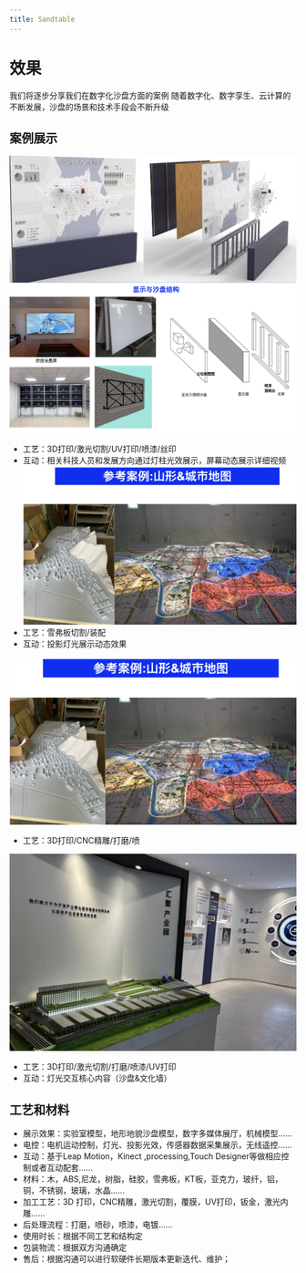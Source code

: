 ```yaml
---
title: Sandtable
---
```


# 效果
我们将逐步分享我们在数字化沙盘方面的案例
随着数字化、数字孪生、云计算的不断发展，沙盘的场景和技术手段会不断升级
## 案例展示
![](https://raw.githubusercontent.com/bobwu0214/imageuploadservice/main/img/WX20221211-222241@2x.png)
![](https://raw.githubusercontent.com/bobwu0214/imageuploadservice/main/img/WX20221211-222336@2x.png)
* 工艺：3D打印/激光切割/UV打印/喷漆/丝印
* 互动：相关科技人员和发展方向通过灯柱光效展示，屏幕动态展示详细视频
![](https://raw.githubusercontent.com/bobwu0214/imageuploadservice/main/img/WX20221211-222549@2x.png)
* 工艺：雪弗板切割/装配
* 互动：投影灯光展示动态效果

![](https://raw.githubusercontent.com/bobwu0214/imageuploadservice/main/img/WX20221211-222549@2x.png)
* 工艺：3D打印/CNC精雕/打磨/喷

![](https://raw.githubusercontent.com/bobwu0214/imageuploadservice/main/img/WX20221211-223000@2x.png)
* 工艺：3D打印/激光切割/打磨/喷漆/UV打印
* 互动：灯光交互核心内容（沙盘&文化墙）
## 工艺和材料
* 展示效果：实验室模型，地形地貌沙盘模型，数字多媒体展厅，机械模型……
* 电控：电机运动控制，灯光、投影光效，传感器数据采集展示，无线遥控……
* 互动：基于Leap Motion，Kinect ,processing,Touch Designer等做相应控制或者互动配套……
* 材料：木，ABS,尼龙，树脂，硅胶，雪弗板，KT板，亚克力，玻纤，铝，铜，不锈钢，玻璃，水晶……
* 加工工艺：3D 打印，CNC精雕，激光切割，覆膜，UV打印，钣金，激光内雕……
* 后处理流程：打磨，喷砂，喷漆，电镀……
* 使用时长：根据不同工艺和结构定
* 包装物流：根据双方沟通确定
* 售后：根据沟通可以进行软硬件长期版本更新迭代、维护；